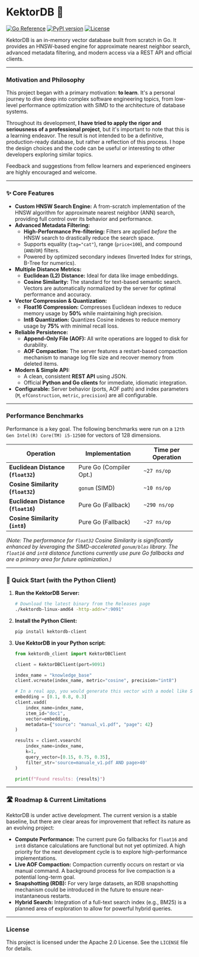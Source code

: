 # KektorDB 🚀

[![Go Reference](https://pkg.go.dev/badge/github.com/sanonone/kektordb.svg)](https://pkg.go.dev/github.com/sanonone/kektordb)
[![PyPI version](https://badge.fury.io/py/kektordb-client.svg)](https://badge.fury.io/py/kektordb-client)
[![License](https://img.shields.io/badge/License-Apache_2.0-blue.svg)](https://opensource.org/licenses/Apache-2.0)

KektorDB is an in-memory vector database built from scratch in Go. It provides an HNSW-based engine for approximate nearest neighbor search, advanced metadata filtering, and modern access via a REST API and official clients.

---

### Motivation and Philosophy

This project began with a primary motivation: **to learn**. It's a personal journey to dive deep into complex software engineering topics, from low-level performance optimization with SIMD to the architecture of database systems.

Throughout its development, **I have tried to apply the rigor and seriousness of a professional project**, but it's important to note that this is a learning endeavor. The result is not intended to be a definitive, production-ready database, but rather a reflection of this process. I hope the design choices and the code can be useful or interesting to other developers exploring similar topics.

Feedback and suggestions from fellow learners and experienced engineers are highly encouraged and welcome.

---

### ✨ Core Features

*   **Custom HNSW Search Engine:** A from-scratch implementation of the HNSW algorithm for approximate nearest neighbor (ANN) search, providing full control over its behavior and performance.
*   **Advanced Metadata Filtering:**
    *   **High-Performance Pre-filtering:** Filters are applied *before* the HNSW search to drastically reduce the search space.
    *   Supports equality (`tag="cat"`), range (`price<100`), and compound (`AND`/`OR`) filters.
    *   Powered by optimized secondary indexes (Inverted Index for strings, B-Tree for numerics).
*   **Multiple Distance Metrics:**
    *   **Euclidean (L2) Distance:** Ideal for data like image embeddings.
    *   **Cosine Similarity:** The standard for text-based semantic search. Vectors are automatically normalized by the server for optimal performance and accuracy.
*   **Vector Compression & Quantization:**
    *   **Float16 Compression:** Compresses Euclidean indexes to reduce memory usage by **50%** while maintaining high precision.
    *   **Int8 Quantization:** Quantizes Cosine indexes to reduce memory usage by **75%** with minimal recall loss.
*   **Reliable Persistence:**
    *   **Append-Only File (AOF):** All write operations are logged to disk for durability.
    *   **AOF Compaction:** The server features a restart-based compaction mechanism to manage log file size and recover memory from deleted items.
*   **Modern & Simple API:**
    *   A clean, consistent **REST API** using JSON.
    *   Official **Python and Go clients** for immediate, idiomatic integration.
*   **Configurable:** Server behavior (ports, AOF path) and index parameters (`M`, `efConstruction`, `metric`, `precision`) are all configurable.

---

### Performance Benchmarks

Performance is a key goal. The following benchmarks were run on a `12th Gen Intel(R) Core(TM) i5-12500` for vectors of 128 dimensions.

| Operation                        | Implementation        | Time per Operation |
|----------------------------------|-----------------------|--------------------|
| **Euclidean Distance (`float32`)** | Pure Go (Compiler Opt.) | `~27 ns/op`        |
| **Cosine Similarity (`float32`)**  | `gonum` (SIMD)        | `~10 ns/op`        |
| **Euclidean Distance (`float16`)** | Pure Go (Fallback)    | `~290 ns/op`       |
| **Cosine Similarity (`int8`)**     | Pure Go (Fallback)    | `~27 ns/op`        |

*(Note: The performance for `float32` Cosine Similarity is significantly enhanced by leveraging the SIMD-accelerated `gonum/blas` library. The `float16` and `int8` distance functions currently use pure Go fallbacks and are a primary area for future optimization.)*

---

### 🚀 Quick Start (with the Python Client)

1.  **Run the KektorDB Server:**
    ```bash
    # Download the latest binary from the Releases page
    ./kektordb-linux-amd64 -http-addr=":9091"
    ```

2.  **Install the Python Client:**
    ```bash
    pip install kektordb-client
    ```

3.  **Use KektorDB in your Python script:**
    ```python
    from kektordb_client import KektorDBClient

    client = KektorDBClient(port=9091)

    index_name = "knowledge_base"
    client.vcreate(index_name, metric="cosine", precision="int8")

    # In a real app, you would generate this vector with a model like SentenceTransformer
    embedding = [0.1, 0.8, 0.3] 
    client.vadd(
        index_name=index_name,
        item_id="doc1",
        vector=embedding,
        metadata={"source": "manual_v1.pdf", "page": 42}
    )

    results = client.vsearch(
        index_name=index_name,
        k=1,
        query_vector=[0.15, 0.75, 0.35],
        filter_str='source=manuale_v1.pdf AND page>40'
    )

    print(f"Found results: {results}")
    ```


---

### 🛣️ Roadmap & Current Limitations

KektorDB is under active development. The current version is a stable baseline, but there are clear areas for improvement that reflect its nature as an evolving project:

*   **Compute Performance:** The current pure Go fallbacks for `float16` and `int8` distance calculations are functional but not yet optimized. A high priority for the next development cycle is to explore high-performance implementations.
*   **Live AOF Compaction:** Compaction currently occurs on restart or via manual command. A background process for live compaction is a potential long-term goal.
*   **Snapshotting (RDB):** For very large datasets, an RDB snapshotting mechanism could be introduced in the future to ensure near-instantaneous restarts.
*   **Hybrid Search:** Integration of a full-text search index (e.g., BM25) is a planned area of exploration to allow for powerful hybrid queries.

---

### License

This project is licensed under the Apache 2.0 License. See the `LICENSE` file for details.
